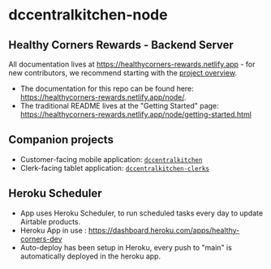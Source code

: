 # dccentralkitchen-node

## Healthy Corners Rewards - Backend Server

All documentation lives at <https://healthycorners-rewards.netlify.app> - for new contributors, we recommend starting with the [project overview](https://healthycorners-rewards.netlify.app/shared/overview.html).

- The documentation for this repo can be found here: <https://healthycorners-rewards.netlify.app/node/>.
- The traditional README lives at the "Getting Started" page: <https://healthycorners-rewards.netlify.app/node/getting-started.html>

## Companion projects

- Customer-facing mobile application: [`dccentralkitchen`](https://github.com/calblueprint/dccentralkitchen)
- Clerk-facing tablet application: [`dccentralkitchen-clerks`](https://github.com/calblueprint/dccentralkitchen-clerks)

## Heroku Scheduler

- App uses Heroku Scheduler, to run scheduled tasks every day to update Airtable products.
- Heroku App in use : https://dashboard.heroku.com/apps/healthy-corners-dev
- Auto-deploy has been setup in Heroku, every push to "main" is automatically deployed in the heroku app.
